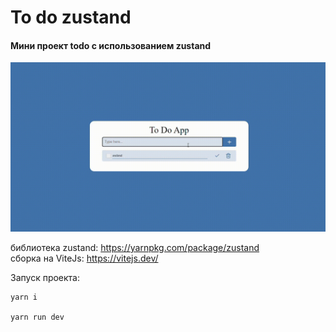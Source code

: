 ﻿# To do zustand
 
 #### Мини проект todo c использованием zustand
 
 ![gif](https://github.com/NepoGostu/todo-zustand/blob/main/public/todo_app.gif)
 
 библиотека zustand: https://yarnpkg.com/package/zustand  
 cборка на ViteJs: https://vitejs.dev/


Запуск проекта:
```
yarn i

yarn run dev

```
